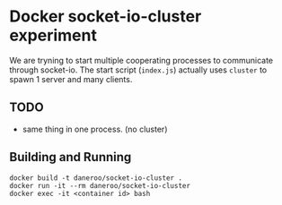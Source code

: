 # Docker socket-io-cluster experiment

We are tryning to start multiple cooperating processes to communicate through socket-io.
The start script (`index.js`) actually uses `cluster` to spawn 1 server and many clients.

## TODO

* same thing in one process. (no cluster)

## Building and Running

	docker build -t daneroo/socket-io-cluster .
	docker run -it --rm daneroo/socket-io-cluster
	docker exec -it <container id> bash